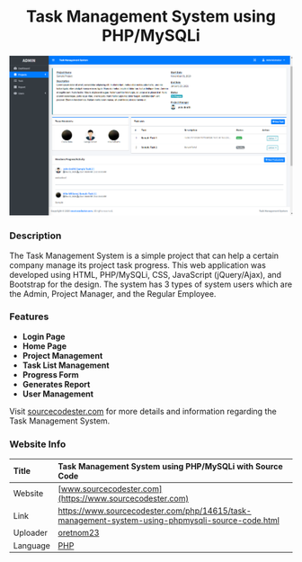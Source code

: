 <div align="center">

# Task Management System using PHP/MySQLi

<img src="tms_3.png" />
</div>

### Description
The Task Management System is a simple project that can help a certain company manage its project task progress. This web application was developed using HTML, PHP/MySQLi, CSS, JavaScript (jQuery/Ajax), and Bootstrap for the design. The system has 3 types of system users which are the Admin, Project Manager, and the Regular Employee.

### Features
<ul>
	<li><b>Login Page</b></li>
	<li><b>Home Page</b></li>
	<li><b>Project Management</b></li>
	<li><b>Task List Management</b></li>
	<li><b>Progress Form</b></li>
	<li><b>Generates Report</b></li>
	<li><b>User Management</b></li>
</ul>

Visit [sourcecodester.com](https://www.sourcecodester.com/php/14615/task-management-system-using-phpmysqli-source-code.html) for more details and information regarding the Task Management System.

### Website Info
| Title | Task Management System using PHP/MySQLi with Source Code |
|:-------|:-------|
| Website | [www.sourcecodester.com](https://www.sourcecodester.com) |
| Link | https://www.sourcecodester.com/php/14615/task-management-system-using-phpmysqli-source-code.html |
| Uploader | [oretnom23](https://www.sourcecodester.com/users/tips23) |
| Language | [PHP](https://www.sourcecodester.com/php-project) |
